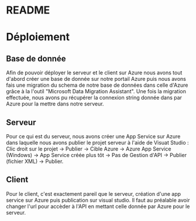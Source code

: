 # README

# Déploiement

## Base de donnée
Afin de pouvoir déployer le serveur et le client sur Azure nous avons tout d'abord créer une base de donnée sur notre portail Azure puis nous avons fais une migration du schema de notre base de données dans celle d'Azure grâce à la l'outil "Microsoft Data Migration Assistant". Une fois la migration effectuée, nous avons pu récupérer la connexion string donnée dans par Azure pour la mettre dans notre serveur.

## Serveur
Pour ce qui est du serveur, nous avons créer une App Service sur Azure dans laquelle nous avons publier le projet serveur à l'aide de Visuat Studio :
Clic droit sur le projet -> Publier -> Cible Azure -> Azure App Service (Windows) -> App Service créée plus tôt -> Pas de Gestion d'API -> Publier (fichier XML)  -> Publier.

## Client
Pour le client, c'est exactement pareil que le serveur, création d'une app service sur Azure puis publication sur visual studio. Il faut au préalable avoir changer l'url pour accèder à l'API en mettant celle donnée par Azure pour le serveur.
